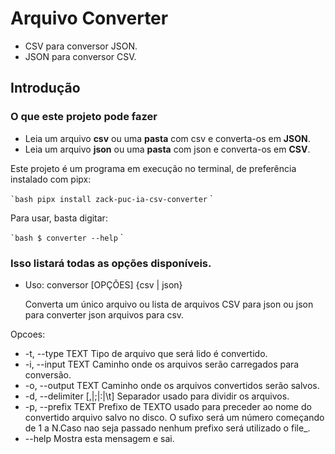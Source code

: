 # Arquivo Converter

- CSV para conversor JSON.
- JSON para conversor CSV.

## Introdução

### O que este projeto pode fazer

- Leia um arquivo **csv** ou uma **pasta** com csv e converta-os em **JSON**.
- Leia um arquivo **json** ou uma **pasta** com json e converta-os em **CSV**.

Este projeto é um programa em execução no terminal, de preferência instalado com pipx:

`` `bash
pipx install zack-puc-ia-csv-converter
`` `

Para usar, basta digitar:

`` `bash
$ converter --help
`` `

### Isso listará todas as opções disponíveis.

- Uso: conversor [OPÇÕES] {csv | json}

  Converta um único arquivo ou lista de arquivos CSV para json ou json para converter json
  arquivos para csv.

Opcoes:
-  -t, --type TEXT             Tipo de arquivo que será lido é convertido.
-  -i, --input TEXT            Caminho onde os arquivos serão carregados para conversão.
-  -o, --output TEXT           Caminho onde os arquivos convertidos serão salvos.
-  -d, --delimiter [,|;|:|\t]  Separador usado para dividir os arquivos.
-  -p, --prefix TEXT           Prefixo de TEXTO usado para preceder ao nome do convertido
                              arquivo salvo no disco. O sufixo será um número
                              começando de 1 a N.Caso nao seja passado nenhum prefixo será utilizado o file_.
-  --help                      Mostra esta mensagem e sai.
